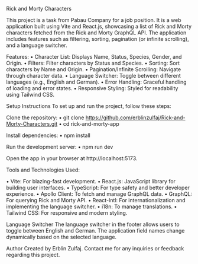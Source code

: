 Rick and Morty Characters

This project is a task from Pabau Company for a job position. It is a web application built using Vite and React.js, showcasing a list of Rick and Morty characters fetched from the Rick and Morty GraphQL API. The application includes features such as filtering, sorting, pagination (or infinite scrolling), and a language switcher.


Features:
• Character List: Displays Name, Status, Species, Gender, and Origin.
• Filters: Filter characters by Status and Species.
• Sorting: Sort characters by Name and Origin.
• Pagination/Infinite Scrolling: Navigate through character data.
• Language Switcher: Toggle between different languages (e.g., English and German).
• Error Handling: Graceful handling of loading and error states.
• Responsive Styling: Styled for readability using Tailwind CSS.

Setup Instructions
To set up and run the project, follow these steps:

Clone the repository:
• git clone https://github.com/erblinzulfaj/Rick-and-Morty-Characters.git
• cd rick-and-morty-app

Install dependencies:
• npm install

Run the development server:
• npm run dev

Open the app in your browser at http://localhost:5173.

Tools and Technologies Used:

• Vite: For blazing-fast development.
• React.js: JavaScript library for building user interfaces.
• TypeScript: For type safety and better developer experience.
• Apollo Client: To fetch and manage GraphQL data.
• GraphQL: For querying Rick and Morty API.
• React-Intl: For internationalization and implementing the language switcher.
• i18n: To manage translations.
• Tailwind CSS: For responsive and modern styling.

Language Switcher
The language switcher in the footer allows users to toggle between English and German. The application field names change dynamically based on the selected language.


Author
Created by Erblin Zulfaj. Contact me for any inquiries or feedback regarding this project.

